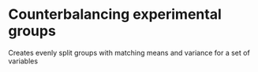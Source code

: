 # Counterbalancing experimental groups

Creates evenly split groups with matching means and variance for a set of variables 
